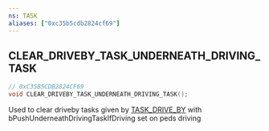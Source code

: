 ```yaml
---
ns: TASK
aliases: ["0xc35b5cdb2824cf69"]
---
```

## CLEAR_DRIVEBY_TASK_UNDERNEATH_DRIVING_TASK

```c
// 0xC35B5CDB2824CF69
void CLEAR_DRIVEBY_TASK_UNDERNEATH_DRIVING_TASK();
```

Used to clear driveby tasks given by [TASK_DRIVE_BY](#_0x2F8AF0E82773A171) with bPushUnderneathDrivingTaskIfDriving set on peds driving

